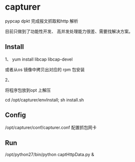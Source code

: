 # capturer
pypcap  dpkt  完成报文抓取和http 解析

目前只做到了功能性开发、 高并发处理能力很差、需要找解决方案。

## Install 

1、
yum install libcap libcap-devel

或者从os 镜像中拷贝出对应的 rpm 包安装

2、

将程序包放到opt 上解压 

cd /opt/capturer/envInstall; sh install.sh

## Config

/opt/capturer/conf/capturer.conf    配置抓包网卡

## Run

/opt/python27/bin/python captHttpData.py &
 
